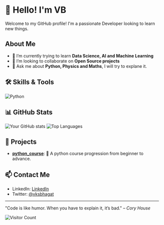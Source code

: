 # 👋 Hello! I'm VB

Welcome to my GitHub profile! I'm a passionate Developer looking to learn new things.

## About Me

- 🌱 I’m currently trying to learn **Data Science, AI and Machine Learning**
- 👯 I’m looking to collaborate on **Open Source projects**
- 💬 Ask me about **Python, Physics and Maths**, I will try to explane it.

## 🛠 Skills & Tools

![Python](https://img.shields.io/badge/-Python-3776AB?logo=python&logoColor=white)

## 📊 GitHub Stats

![Your GitHub stats](https://github-readme-stats.vercel.app/api?username=your-username&show_icons=true&theme=radical)
![Top Languages](https://github-readme-stats.vercel.app/api/top-langs/?username=your-username&layout=compact&theme=radical)

## 🚀 Projects

- **[python_course](https://github.com/vbppl/python_course)**: :snake: A python course progression from beginner to advance.


  
## 📫 Contact Me

- LinkedIn: [LinkedIn](https://www.linkedin.com/in/vivekbhagat/)
- Twitter: [@vksbhagat](https://x.com/vksbhagat)

---

"Code is like humor. When you have to explain it, it’s bad." – *Cory House*

![Visitor Count](https://komarev.com/ghpvc/?username=vbppl&color=blue)
